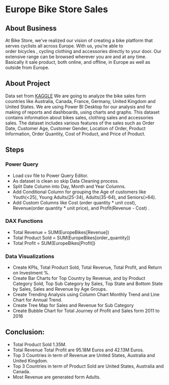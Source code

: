 # Europe Bike Store Sales
## About Business
At Bike Store, we’ve realized our vision of creating a bike platform that serves cyclists all across Europe. With us, you’re able to order bicycles , cycling clothing and accessories directly to your door. Our extensive range can be browsed wherever you are and at any time. Basically it sale product, both online, and offline, in Europe as well as outside from Europe.
## About Project
Data set from [KAGGLE](https://www.kaggle.com/datasets/prepinstaprime/europe-bike-store-sales)
We are going to analyze the bike sales form countries like Australia, Canada, France, Germany, United Kingdom and United States.
We are using Power BI Desktop for our analysis and for making of reports and dashboards, using charts and graphs.
This dataset contains information about  bikes sales, clothing sales and accessories sales. The dataset includes various features of the sales such as Order Date, Customer Age, Customer Gender, Location of Order, Product Information, Order Quantity, Cost of Product, and Price of Product.
## Steps
### Power Query
- Load csv file to Power Query Editor.
- As dataset is clean so skip Data Cleaning process.
- Split Date Column into Day, Month and Year Columns.
- Add Conditional Column for grouping the Age of customers like Youth(<25), Young Adults(25-34), Adults(35-64), and Seniors(>64).
- Add Custom Columns like Cost (order quantity * unit cost), Revenue(order quantity * unit price), and Profit(Revenue - Cost) .
### DAX Functions
- Total Revenue = SUM(EuropeBikes[Revenue])
- Total Product Sold = SUM(EuropeBikes[order_quantity])
- Total Profit = SUM(EuropeBikes[Profit])
### Data Visualizations
- Create KPIs, Total Product Sold, Total Revenue, Total Profit, and Return on Investment %.
- Create Bar Charts for Top Country by Revenue, and by Product Category Sold, Top Sub Category by Sales, Top State and Bottom State by Sales, Sales and Revenue by Age Groups.
- Create Trending Analysis using Column Chart Monthly Trend and Line Chart for Annual Trend.
- Create Tree Map for Sales and Revenue for Sub Category
- Create Bubble Chart for Total Journey of Profit and Sales form 2011 to 2016 
## Conclusion:
- Total Product Sold 1.35M.
- Total Revenue Total Profit are 95.18M Euros and 42.13M Euros.
- Top 3 Countries in term of Revenue are United States, Australia and United Kingdom.
- Top 3 Countries in term of Product Sold are United States, Australia and Canada.
- Most Revenue are generated form Adults.
